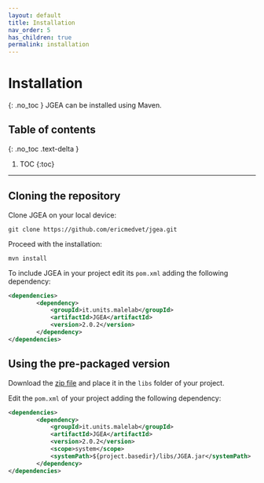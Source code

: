 ```yaml
---
layout: default
title: Installation
nav_order: 5
has_children: true
permalink: installation
---
```


# Installation
{: .no_toc }
JGEA can be installed using Maven.

## Table of contents
{: .no_toc .text-delta }

1. TOC
{:toc}

---

## Cloning the repository

Clone JGEA on your local device:
```console
git clone https://github.com/ericmedvet/jgea.git
```

Proceed with the installation:
```console
mvn install
```

To include JGEA in your project edit its ``pom.xml`` adding the following dependency:
```xml
<dependencies>
        <dependency>
            <groupId>it.units.malelab</groupId>
            <artifactId>JGEA</artifactId>
            <version>2.0.2</version>
        </dependency>
</dependencies>
```

## Using the pre-packaged version

Download the [zip file](https://link-url-here.org) and place it in the ``libs`` folder of your project.

Edit the ``pom.xml`` of your project adding the following dependency:
```xml
<dependencies>
        <dependency>
            <groupId>it.units.malelab</groupId>
            <artifactId>JGEA</artifactId>
            <version>2.0.2</version>
            <scope>system</scope>
            <systemPath>${project.basedir}/libs/JGEA.jar</systemPath>
        </dependency>
</dependencies>
```
